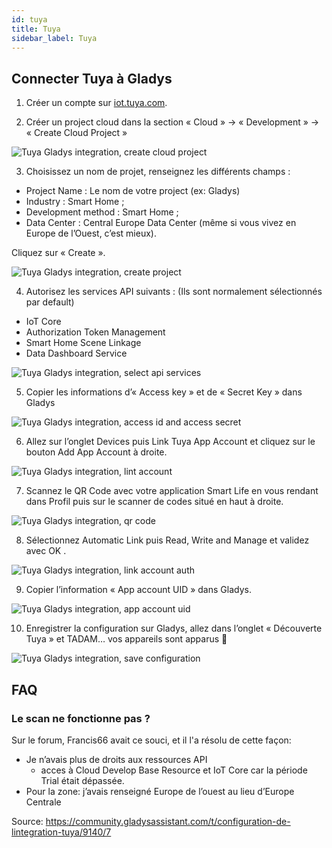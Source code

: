 ```yaml
---
id: tuya
title: Tuya
sidebar_label: Tuya
---
```


## Connecter Tuya à Gladys

1. Créer un compte sur [iot.tuya.com](http://iot.tuya.com).

2. Créer un project cloud dans la section « Cloud » → « Development » → « Create Cloud Project »

![Tuya Gladys integration, create cloud project](../../../../../static/img/docs/en/configuration/tuya/create-cloud-project.jpg)

3. Choisissez un nom de projet, renseignez les différents champs :

- Project Name : Le nom de votre project (ex: Gladys)
- Industry : Smart Home ;
- Development method : Smart Home ;
- Data Center : Central Europe Data Center (même si vous vivez en Europe de l’Ouest, c’est mieux).

Cliquez sur « Create ».

![Tuya Gladys integration, create project](../../../../../static/img/docs/en/configuration/tuya/create-project.png)

4. Autorisez les services API suivants :
   (Ils sont normalement sélectionnés par default)

- IoT Core
- Authorization Token Management
- Smart Home Scene Linkage
- Data Dashboard Service

![Tuya Gladys integration, select api services](../../../../../static/img/docs/en/configuration/tuya/select-api-services.png)

5. Copier les informations d’« Access key » et de « Secret Key » dans Gladys

![Tuya Gladys integration, access id and access secret](../../../../../static/img/docs/en/configuration/tuya/access-secret-key.jpeg)

6. Allez sur l’onglet Devices puis Link Tuya App Account et cliquez sur le bouton Add App Account à droite.

![Tuya Gladys integration, lint account](../../../../../static/img/docs/en/configuration/tuya/link-account.png)

7. Scannez le QR Code avec votre application Smart Life en vous rendant dans Profil puis sur le scanner de codes situé en haut à droite.

![Tuya Gladys integration, qr code](../../../../../static/img/docs/en/configuration/tuya/qr-code.png)

8. Sélectionnez Automatic Link puis Read, Write and Manage et validez avec OK .

![Tuya Gladys integration, link account auth](../../../../../static/img/docs/en/configuration/tuya/link-account-auth.png)

9. Copier l’information « App account UID » dans Gladys.

![Tuya Gladys integration, app account uid](../../../../../static/img/docs/en/configuration/tuya/link-account-auth.png)

10. Enregistrer la configuration sur Gladys, allez dans l’onglet « Découverte Tuya » et TADAM… vos appareils sont apparus 🙂

![Tuya Gladys integration, save configuration](../../../../../static/img/docs/en/configuration/tuya/save-configuration.jpeg)

## FAQ

### Le scan ne fonctionne pas ?

Sur le forum, Francis66 avait ce souci, et il l'a résolu de cette façon:

- Je n’avais plus de droits aux ressources API
  - acces à Cloud Develop Base Resource et IoT Core car la période Trial était dépassée.
- Pour la zone: j’avais renseigné Europe de l’ouest au lieu d’Europe Centrale

Source: https://community.gladysassistant.com/t/configuration-de-lintegration-tuya/9140/7
